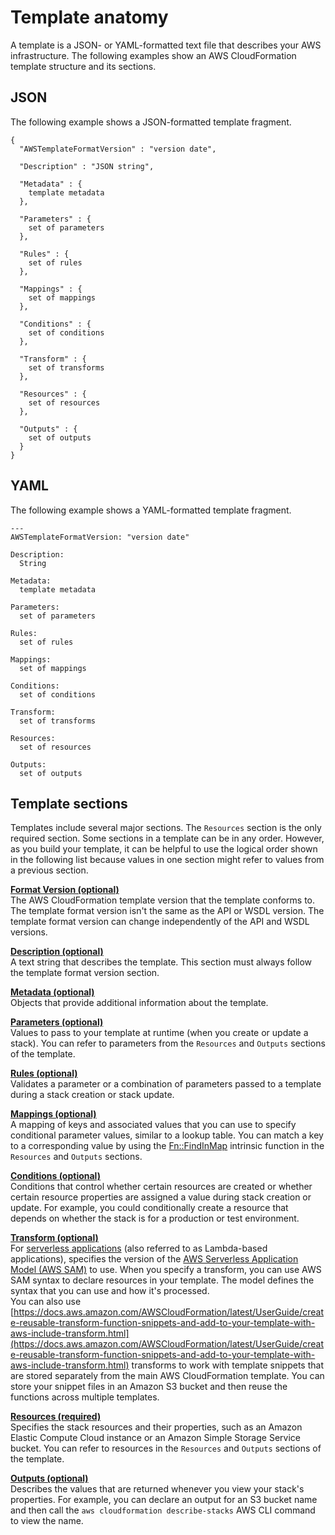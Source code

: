 # Template anatomy<a name="template-anatomy"></a>

A template is a JSON\- or YAML\-formatted text file that describes your AWS infrastructure\. The following examples show an AWS CloudFormation template structure and its sections\.

## JSON<a name="template-anatomy-outline.json"></a>

The following example shows a JSON\-formatted template fragment\.

```
{
  "AWSTemplateFormatVersion" : "version date",

  "Description" : "JSON string",

  "Metadata" : {
    template metadata
  },

  "Parameters" : {
    set of parameters
  },
  
  "Rules" : {
    set of rules
  },

  "Mappings" : {
    set of mappings
  },

  "Conditions" : {
    set of conditions
  },

  "Transform" : {
    set of transforms
  },

  "Resources" : {
    set of resources
  },
  
  "Outputs" : {
    set of outputs
  }
}
```

## YAML<a name="template-anatomy-outline.yaml"></a>

The following example shows a YAML\-formatted template fragment\.

```
---
AWSTemplateFormatVersion: "version date"

Description:
  String

Metadata:
  template metadata

Parameters:
  set of parameters

Rules:
  set of rules

Mappings:
  set of mappings

Conditions:
  set of conditions

Transform:
  set of transforms

Resources:
  set of resources

Outputs:
  set of outputs
```

## Template sections<a name="template-anatomy-sections"></a>

Templates include several major sections\. The `Resources` section is the only required section\. Some sections in a template can be in any order\. However, as you build your template, it can be helpful to use the logical order shown in the following list because values in one section might refer to values from a previous section\.

**[Format Version \(optional\)](format-version-structure.md)**  
The AWS CloudFormation template version that the template conforms to\. The template format version isn't the same as the API or WSDL version\. The template format version can change independently of the API and WSDL versions\.

**[Description \(optional\)](template-description-structure.md)**  
A text string that describes the template\. This section must always follow the template format version section\.

**[Metadata \(optional\)](metadata-section-structure.md)**  
Objects that provide additional information about the template\.

**[Parameters \(optional\)](parameters-section-structure.md)**  
Values to pass to your template at runtime \(when you create or update a stack\)\. You can refer to parameters from the `Resources` and `Outputs` sections of the template\.

**[Rules \(optional\)](rules-section-structure.md)**  
Validates a parameter or a combination of parameters passed to a template during a stack creation or stack update\.

**[Mappings \(optional\)](mappings-section-structure.md)**  
A mapping of keys and associated values that you can use to specify conditional parameter values, similar to a lookup table\. You can match a key to a corresponding value by using the [Fn::FindInMap](intrinsic-function-reference-findinmap.md) intrinsic function in the `Resources` and `Outputs` sections\.

**[Conditions \(optional\)](conditions-section-structure.md)**  
Conditions that control whether certain resources are created or whether certain resource properties are assigned a value during stack creation or update\. For example, you could conditionally create a resource that depends on whether the stack is for a production or test environment\.

**[Transform \(optional\)](transform-section-structure.md)**  
For [serverless applications](https://docs.aws.amazon.com/lambda/latest/dg/deploying-lambda-apps.html) \(also referred to as Lambda\-based applications\), specifies the version of the [AWS Serverless Application Model \(AWS SAM\)](https://github.com/awslabs/serverless-application-specification) to use\. When you specify a transform, you can use AWS SAM syntax to declare resources in your template\. The model defines the syntax that you can use and how it's processed\.  
You can also use [https://docs.aws.amazon.com/AWSCloudFormation/latest/UserGuide/create-reusable-transform-function-snippets-and-add-to-your-template-with-aws-include-transform.html](https://docs.aws.amazon.com/AWSCloudFormation/latest/UserGuide/create-reusable-transform-function-snippets-and-add-to-your-template-with-aws-include-transform.html) transforms to work with template snippets that are stored separately from the main AWS CloudFormation template\. You can store your snippet files in an Amazon S3 bucket and then reuse the functions across multiple templates\.

**[Resources \(required\)](resources-section-structure.md)**  
Specifies the stack resources and their properties, such as an Amazon Elastic Compute Cloud instance or an Amazon Simple Storage Service bucket\. You can refer to resources in the `Resources` and `Outputs` sections of the template\.

**[Outputs \(optional\)](outputs-section-structure.md)**  
Describes the values that are returned whenever you view your stack's properties\. For example, you can declare an output for an S3 bucket name and then call the `aws cloudformation describe-stacks` AWS CLI command to view the name\.